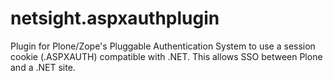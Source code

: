 netsight.aspxauthplugin
=======================

Plugin for Plone/Zope's Pluggable Authentication System to use a session cookie (.ASPXAUTH) compatible with .NET. This allows SSO between Plone and a .NET site.
